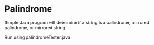 # Palindrome
Simple Java program will determine if a string is a palindrome, mirrored palindrome, or mirrored string

Run using palindromeTester.java 
